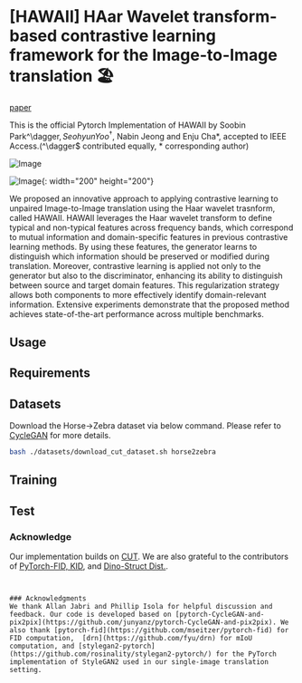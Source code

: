 # [HAWAII] HAar Wavelet transform-based contrastive learning framework for the Image-to-Image translation 🏖
[paper]([http://taesung.me/ContrastiveUnpairedTranslation/](https://ieeexplore.ieee.org/document/10945777))  

This is the official Pytorch Implementation of HAWAII by Soobin Park^\dagger$, Seohyun Yoo^\dagger$, Nabin Jeong and Enju Cha*, accepted to IEEE Access.(^\dagger$ contributed equally, * corresponding author)

![Image](https://github.com/user-attachments/assets/8509d4de-1101-4974-9731-7c250d07dfb3)

![Image](https://github.com/user-attachments/assets/79873780-e207-48e2-961d-304238addf89){: width="200" height="200"}


We proposed an innovative approach to applying contrastive learning to unpaired Image-to-Image translation using the Haar wavelet trasnform, called HAWAII. 
HAWAII leverages the Haar wavelet transform to define typical and non-typical features across frequency bands, which correspond to mutual information and domain-specific features in previous contrastive learning methods.
By using these features, the generator learns to distinguish which information should be preserved or modified during translation. 
Moreover, contrastive learning is applied not only to the generator but also to the discriminator, enhancing its ability to distinguish between source and target domain features. This regularization strategy allows both components to more effectively identify domain-relevant information. 
Extensive experiments demonstrate that the proposed method achieves state-of-the-art performance across multiple benchmarks.



## Usage

## Requirements

## Datasets
Download the Horse$\rightarrow$Zebra dataset via below command. Please refer to [CycleGAN]() for more details.
```bash
bash ./datasets/download_cut_dataset.sh horse2zebra
```

## Training

## Test



### Acknowledge
Our implementation builds on [CUT](). We are also grateful to the contributors of [PyTorch-FID, KID](), and [Dino-Struct Dist.]().
```


### Acknowledgments
We thank Allan Jabri and Phillip Isola for helpful discussion and feedback. Our code is developed based on [pytorch-CycleGAN-and-pix2pix](https://github.com/junyanz/pytorch-CycleGAN-and-pix2pix). We also thank [pytorch-fid](https://github.com/mseitzer/pytorch-fid) for FID computation,  [drn](https://github.com/fyu/drn) for mIoU computation, and [stylegan2-pytorch](https://github.com/rosinality/stylegan2-pytorch/) for the PyTorch implementation of StyleGAN2 used in our single-image translation setting.
